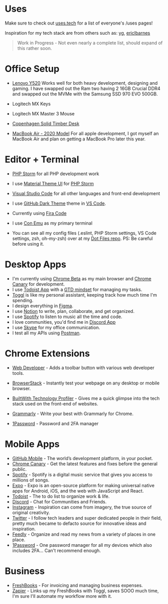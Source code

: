 
# Uses

Make sure to check out [uses.tech](https://uses.tech) for a list of everyone's /uses pages!

Inspiration for my tech stack are from others such as:
[yg](https://github.com/yg/uses/), [ericlbarnes](https://ericlbarnes.com/uses/)

> 
> Work in Progress - Not even nearly a complete list, should expand of this rather soon.
>

# Office Setup

-  [Lenovo Y520](https://www.lenovo.com/au/en/laptops/legion-laptops/lenovo-legion-y-series/Legion-Y520/p/88GMY500808) Works well for both heavy development, designing and gaming. I have swapped out the Ram two having 2 16GB Crucial DDR4 and swapped out the MVMe with the Samsung SSD 970 EVO 500GB.

- Logitech MX Keys
- Logitech MX Master 3 Mouse
- [Copenhagen Solid Timber Desk](https://www.officeworks.com.au/shop/officeworks/p/copenhagen-solid-timber-1500mm-desk-otcopendsk)
- [MacBook Air - 2020 Model](https://www.apple.com/au/macbook-air/) For all apple development, I got myself an MacBook Air and plan on getting a MacBook Pro later this year. 

# Editor + Terminal
- [PHP Storm](https://www.jetbrains.com/phpstorm/) for all PHP development work
- I use [Material Theme UI](https://plugins.jetbrains.com/plugin/8006-material-theme-ui/) for [PHP Storm](https://www.jetbrains.com/phpstorm/)

- [Visual Studio Code](https://code.visualstudio.com) for all other languages and front-end development
- I use [GitHub Dark Theme](https://marketplace.visualstudio.com/items?itemName=GitHub.github-vscode-theme) theme in [VS Code](https://code.visualstudio.com).

- Currently using [Fira Code](https://github.com/tonsky/FiraCode)
- I use [Con Emu](https://conemu.github.io) as my primary terminal
- You can see all my config files (.eslint, PHP Storm settings, VS Code settings, zsh, oh-my-zsh) over at my [Dot Files repo](https://github.com/rulin132/dotfiles). PS: Be careful before using it.

# Desktop Apps

- I'm currently using [Chrome Beta](https://www.google.com/chrome/beta) as my main browser and [Chrome Canary](https://www.google.com/chrome/canary) for development.
- I use [Todoist App](https://beta.todoist.com) with a [GTD mindset](http://gettingthingsdone.com) for managing my tasks.
- [Toggl](https://www.toggl.com) is like my personal assistant, keeping track how much time I'm spending.
- I design everything in [Figma](http://figma.com).
- I use [Notion](https://www.notion.so) to write, plan, collaborate, and get organized.
- I use [Spotify](https://open.spotify.com) to listen to music all the time and code.
- I love communities, you'd find me in [Discord App](http://discordapp.com)
- I use [Skype](https://www.skype.com) for my office communication.
- I test all my APIs using [Postman](https://www.postman.com).

# Chrome Extensions

- [Web Developer](https://chrome.google.com/webstore/detail/web-developer/bfbameneiokkgbdmiekhjnmfkcnldhhm) - Adds a toolbar button with various web developer tools.
- [BrowserStack](https://chrome.google.com/webstore/detail/browserstack/nkihdmlheodkdfojglpcjjmioefjahjb?hl=en) - Instantly test your webpage on any desktop or mobile browser.

- [BuiltWith Technology Profiler](https://chrome.google.com/webstore/detail/builtwith-technology-prof/dapjbgnjinbpoindlpdmhochffioedbn) - Gives me a quick glimpse into the tech stack used on the front-end of websites.
- [Grammarly](https://chrome.google.com/webstore/detail/grammarly-for-chrome/kbfnbcaeplbcioakkpcpgfkobkghlhen?hl=en) - Write your best with Grammarly for Chrome.
- [1Password](https://chrome.google.com/webstore/detail/1password-x-%E2%80%93-password-ma/aeblfdkhhhdcdjpifhhbdiojplfjncoa) - Password and 2FA manager

# Mobile Apps

- [GitHub Mobile](https://play.google.com/store/apps/details?id=com.github.android) - The world’s development platform, in your pocket.
- [Chrome Canary](https://play.google.com/store/apps/details?id=com.chrome.canary) - Get the latest features and fixes before the general public.
- [Spotify](https://play.google.com/store/apps/details?id=com.spotify.music) - Spotify is a digital music service that gives you access to millions of songs.
- [Expo](https://play.google.com/store/apps/details?id=host.exp.exponent) - Expo is an open-source platform for making universal native apps for Android, iOS, and the web with JavaScript and React.
- [Todoist](https://play.google.com/store/apps/details?id=com.todoist) - The to do list to organize work & life.
- [Discord](https://play.google.com/store/apps/details?id=com.discord) - Chat for Communities and Friends.
- [Instagram](https://play.google.com/store/apps/details?id=com.instagram.android) - Inspiration can come from imagery, the true source of original creativity.
- [Twitter](https://play.google.com/store/apps/details?id=com.twitter.android) - I follow tech leaders and super dedicated people in their field, pretty much became to defacto source for innovative ideas and inspiration.
- [Feedly](https://play.google.com/store/apps/details?id=com.devhd.feedly) - Organize and read my news from a variety of places in one place.
- [1Password](https://play.google.com/store/apps/details?id=com.agilebits.onepassword&hl=en) - One password manager for all my devices which also includes 2FA... Can't recommend enough.

# Business
- [FreshBooks](https://freshbooks.com) - For invoicing and managing business expenses.
- [Zapier](https://zapier.com) - Links up my FreshBooks with Toggl, saves SOOO much time, I'm sure I'll automate my workflow more with it.
